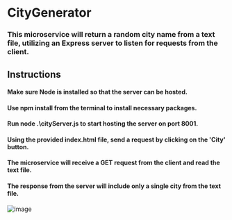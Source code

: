 # CityGenerator

### This microservice will return a random city name from a text file, utilizing an Express server to listen for requests from the client.

## Instructions
#### Make sure Node is installed so that the server can be hosted.
#### Use npm install from the terminal to install necessary packages.
#### Run node .\cityServer.js to start hosting the server on port 8001.
#### Using the provided index.html file, send a request by clicking on the 'City' button.

#### The microservice will receive a GET request from the client and read the text file.
#### The response from the server will include only a single city from the text file.
![image](https://user-images.githubusercontent.com/107778602/218655240-723282e9-2929-4c34-98f9-bf00b06cb18c.png)
